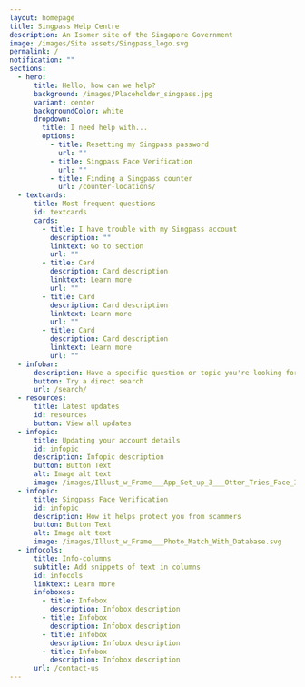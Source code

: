 ```yaml
---
layout: homepage
title: Singpass Help Centre
description: An Isomer site of the Singapore Government
image: /images/Site assets/Singpass_logo.svg
permalink: /
notification: ""
sections:
  - hero:
      title: Hello, how can we help?
      background: /images/Placeholder_singpass.jpg
      variant: center
      backgroundColor: white
      dropdown:
        title: I need help with...
        options:
          - title: Resetting my Singpass password
            url: ""
          - title: Singpass Face Verification
            url: ""
          - title: Finding a Singpass counter
            url: /counter-locations/
  - textcards:
      title: Most frequent questions
      id: textcards
      cards:
        - title: I have trouble with my Singpass account
          description: ""
          linktext: Go to section
          url: ""
        - title: Card
          description: Card description
          linktext: Learn more
          url: ""
        - title: Card
          description: Card description
          linktext: Learn more
          url: ""
        - title: Card
          description: Card description
          linktext: Learn more
          url: ""
  - infobar:
      description: Have a specific question or topic you're looking for?
      button: Try a direct search
      url: /search/
  - resources:
      title: Latest updates
      id: resources
      button: View all updates
  - infopic:
      title: Updating your account details
      id: infopic
      description: Infopic description
      button: Button Text
      alt: Image alt text
      image: /images/Illust_w_Frame___App_Set_up_3___Otter_Tries_Face_ID.svg
  - infopic:
      title: Singpass Face Verification
      id: infopic
      description: How it helps protect you from scammers
      button: Button Text
      alt: Image alt text
      image: /images/Illust_w_Frame___Photo_Match_With_Database.svg
  - infocols:
      title: Info-columns
      subtitle: Add snippets of text in columns
      id: infocols
      linktext: Learn more
      infoboxes:
        - title: Infobox
          description: Infobox description
        - title: Infobox
          description: Infobox description
        - title: Infobox
          description: Infobox description
        - title: Infobox
          description: Infobox description
      url: /contact-us
---
```

